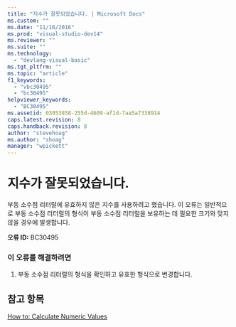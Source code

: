 ```yaml
---
title: "지수가 잘못되었습니다. | Microsoft Docs"
ms.custom: ""
ms.date: "11/16/2016"
ms.prod: "visual-studio-dev14"
ms.reviewer: ""
ms.suite: ""
ms.technology: 
  - "devlang-visual-basic"
ms.tgt_pltfrm: ""
ms.topic: "article"
f1_keywords: 
  - "vbc30495"
  - "bc30495"
helpviewer_keywords: 
  - "BC30495"
ms.assetid: 03053858-255d-4609-af1d-7aa5a7338914
caps.latest.revision: 8
caps.handback.revision: 8
author: "stevehoag"
ms.author: "shoag"
manager: "wpickett"
---
```

# 지수가 잘못되었습니다.
부동 소수점 리터럴에 유효하지 않은 지수를 사용하려고 했습니다. 이 오류는 일반적으로 부동 소수점 리터럴의 형식이 부동 소수점 리터럴을 보유하는 데 필요한 크기와 맞지 않을 경우에 발생합니다.  
  
 **오류 ID:** BC30495  
  
### 이 오류를 해결하려면  
  
1.  부동 소수점 리터럴의 형식을 확인하고 유효한 형식으로 변경합니다.  
  
## 참고 항목  
 [How to: Calculate Numeric Values](../Topic/How%20to:%20Calculate%20Numeric%20Values%20\(Visual%20Basic\).md)